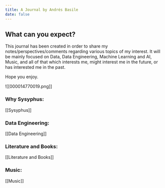 ```yaml
---
title: A Journal by Andrés Basile
date: false
---
```


## What can you expect?
This journal has been created in order to share my notes/perspectives/comments regarding various topics of my interest. It will be mainly focused on Data, Data Engineering, Machine Learning and AI, Music, and all of that which interests me, might interest me in the future, or has interested me in the past. 

Hope you enjoy. 

![[000014770019.png]]

### Why Sysyphus:
[[Sysyphus]]
### Data Engineering:
[[Data Engineering]]


### Literature and Books:
[[Literature and Books]]

### Music:
[[Music]]